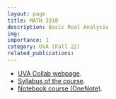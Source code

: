 ```yaml
---
layout: page
title: MATH 3310
description: Basic Real Analysis
img:
importance: 1
category: UVA (Fall 22)
related_publications:
---
```


<ul>
    <li>
      <a href="https://collab.its.virginia.edu/portal/site/896fa175-cbf1-413a-b2c3-8cc2d442eebe/page/95f8c1b9-7855-4866-979f-91bb18a0d314">UVA Collab webpage</a>.
    </li>
    <li>
      <a href="https://drive.google.com/file/d/1NVSRwicPuKJP7JIhF1LyCJLXlF8enbs2/view?usp=sharing">Syllabus of the course</a>.
    </li>
    <li>
      <a href="https://myuva-my.sharepoint.com/personal/ecu4xw_virginia_edu/_layouts/15/Doc.aspx?sourcedoc={af9549ee-343e-4093-8b4a-14637f620680}&action=edit&wd=target%28Nuova%20sezione%201.one%7Ca35a7b1c-6ddd-dc49-aa32-cf7dc8e0efb5%2F08%5C%2F24%5C%2F22%20-%20Introduction%20and%20first%20definitions%7C4fe1b1b7-af02-df41-92a4-1935e9872498%2F%29&wdorigin=NavigationUrl">Notebook course (OneNote)</a>.
    </li>
</ul>
